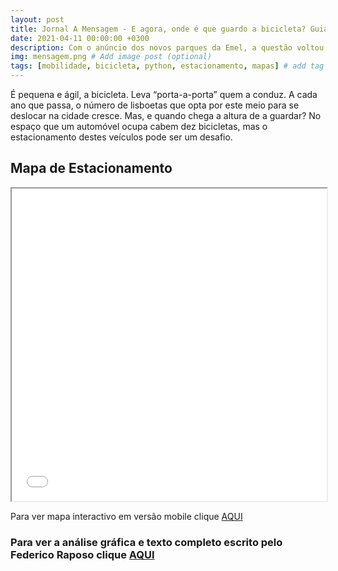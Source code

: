 ```yaml
---
layout: post
title: Jornal A Mensagem - E agora, onde é que guardo a bicicleta? Guia e mapa para saber estacionar na cidade
date: 2021-04-11 00:00:00 +0300
description: Com o anúncio dos novos parques da Emel, a questão voltou. Quem tem bicicleta, onde pode guardá-la? Aqui mostramos onde estão os lugares legais e qual a forma mais segura, cadeados e afins. Guia para o desenrascanço. # Add post description (optional)
img: mensagem.png # Add image post (optional)
tags: [mobilidade, bicicleta, python, estacionamento, mapas] # add tag
---
```

É pequena e ágil, a bicicleta. Leva “porta-a-porta” quem a conduz. A cada ano que passa, o número de lisboetas que opta por este meio para se deslocar na cidade cresce. Mas, e quando chega a altura de a guardar? No espaço que um automóvel ocupa cabem dez bicicletas, mas o estacionamento destes veículos pode ser um desafio.

## Mapa de Estacionamento

<iframe src="/assets/img/Parques_Bicicleta.html" height="500px" width="100%"></iframe>

Para ver mapa interactivo em versão mobile clique [AQUI](https://manuelbanza.github.io/mapaarroios.github.io/Parques_Bicicleta.html)

### Para ver a análise gráfica e texto completo escrito pelo Federico Raposo clique [AQUI](https://amensagem.pt/2021/03/12/lisboa-casas-arrendar-alojamento-local-queda-habitacao/)